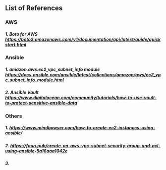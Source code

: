 ## List of References

### AWS
##### 1. Boto for AWS https://boto3.amazonaws.com/v1/documentation/api/latest/guide/quickstart.html


### Ansible
##### 1. amazon.aws.ec2_vpc_subnet_info module https://docs.ansible.com/ansible/latest/collections/amazon/aws/ec2_vpc_subnet_info_module.html
##### 2. Ansible Vault https://www.digitalocean.com/community/tutorials/how-to-use-vault-to-protect-sensitive-ansible-data

### Others
##### 1. https://www.mindbowser.com/how-to-create-ec2-instances-using-ansible/
##### 2. https://faun.pub/create-an-aws-vpc-subnet-security-group-and-acl-using-ansible-5a16aaa1042e
##### 3. 


